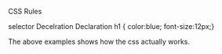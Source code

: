 CSS Rules

selector    Decelration         Declaration
 h1         { color:blue;   font-size:12px;}

The above examples shows how the css actually works.